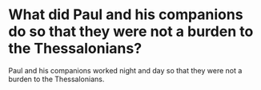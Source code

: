 # What did Paul and his companions do so that they were not a burden to the Thessalonians?

Paul and his companions worked night and day so that they were not a burden to the Thessalonians.
